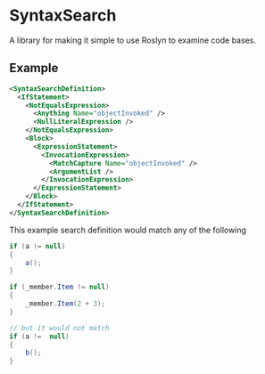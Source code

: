 ﻿# SyntaxSearch

A library for making it simple to use Roslyn to examine code bases.

## Example

```xml
<SyntaxSearchDefinition>
  <IfStatement>
    <NotEqualsExpression>
      <Anything Name="objectInvoked" />
      <NullLiteralExpression />
    </NotEqualsExpression>
    <Block>
      <ExpressionStatement>
        <InvocationExpression>
          <MatchCapture Name="objectInvoked" />
          <ArgumentList />
        </InvocationExpression>
      </ExpressionStatement>
    </Block>
  </IfStatement>
</SyntaxSearchDefinition>
```

This example search definition would match any of the following

```csharp
if (a != null)
{
    a();   
}

if (_member.Item != null)
{
    _member.Item(2 + 3);
}

// but it would not match
if (a !=  null)
{
    b();
}
```
